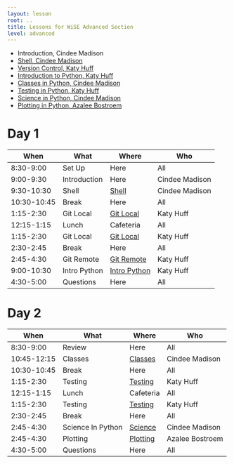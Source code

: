 ```yaml
---
layout: lesson
root: ..
title: Lessons for WiSE Advanced Section
level: advanced
---
```


<div class="toc" markdown="1">

- Introduction, Cindee Madison
- [Shell, Cindee Madison](shell/shell.html)
- [Version Control, Katy Huff](git/git.html)
- [Introduction to Python, Katy Huff](py-intro/py-intro.html)
- [Classes in Python, Cindee Madison](py-classes/py-classes.html)
- [Testing in Python, Katy Huff](py-testing/py-testing.html)
- [Science in Python, Cindee Madison](py-scipy/py-scipy.html)
- [Plotting in Python, Azalee Bostroem](py-matplotlib/py-matplotlib.html)

# Day 1 
 
 | **When**       | **What**         | **Where**          | **Who** | 
 | -------------- | ---------------- | ------------------ | ------- |
 | 8:30-9:00      | Set Up           | Here               | All             |
 | 9:00-9:30      | Introduction     | Here               | Cindee Madison       |
 | 9:30-10:30     | Shell            | [Shell](shell/tutorial.html) | Cindee Madison |
 | 10:30-10:45    | Break            | Here               | All             |
 | 1:15-2:30      | Git Local        | [Git Local](git/local.html) | Katy Huff |
 | 12:15-1:15     | Lunch            | Cafeteria          | All |
 | 1:15-2:30      | Git Local        | [Git Local](git/local.html) | Katy Huff |
 | 2:30-2:45      | Break            | Here               | All |
 | 2:45-4:30      | Git Remote       | [Git Remote](git/remote.html) | Katy Huff |
 | 9:00-10:30     | Intro Python        | [Intro Python](py-intro/tutorial.html)  | Katy Huff |
 | 4:30-5:00      | Questions        | Here                | All | 


# Day 2 

 
 | **When**       | **What**            | **Where**          | **Who** | 
 | -------------- | ------------------- | ------------------ | ------- |
 | 8:30-9:00      | Review              |  Here     | All             |
 | 10:45-12:15    | Classes             | [Classes](py-classes/tutorial.html) | Cindee Madison |
 | 10:30-10:45    | Break               | Here      | All             |
 | 1:15-2:30      | Testing             | [Testing](py-testing/tutorial.html) | Katy Huff |
 | 12:15-1:15     | Lunch               | Cafeteria | All |
 | 1:15-2:30      | Testing             | [Testing](py-testing/tutorial.html) | Katy Huff |
 | 2:30-2:45      | Break               | Here      | All |
 | 2:45-4:30      | Science In Python   | [Science](py-scipy/tutorial.html) | Cindee Madison |
 | 2:45-4:30      | Plotting            | [Plotting](py-matplotlib/tutorial.html) | Azalee Bostroem|
 | 4:30-5:00      | Questions           | Here      | All |

</div>

